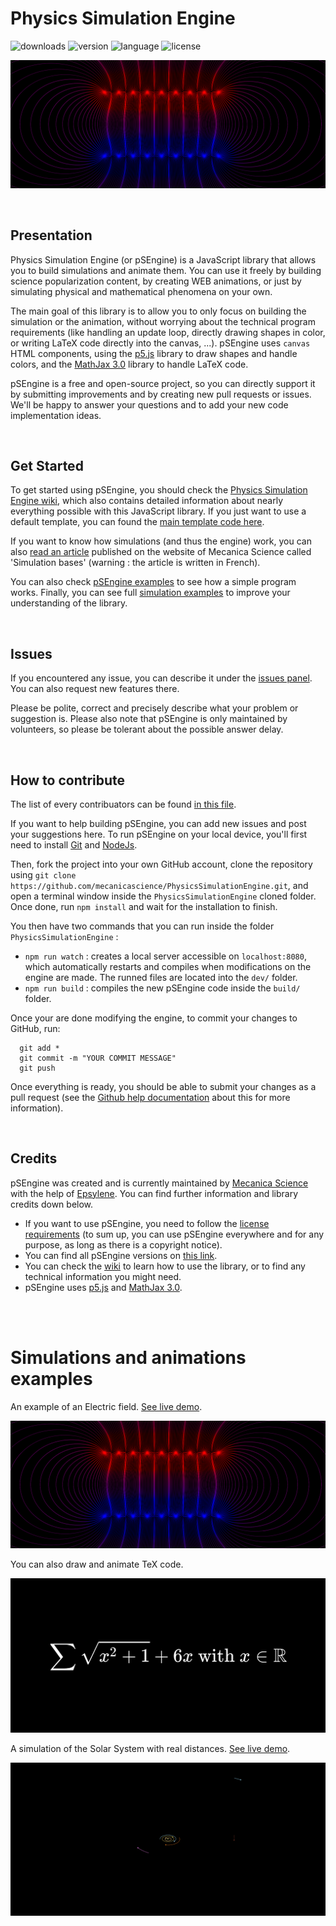 # Physics Simulation Engine

![downloads](https://img.shields.io/github/downloads/MecanicaScience/PhysicsSimulationEngine/total)
![version](https://img.shields.io/github/package-json/v/MecanicaScience/PhysicsSimulationEngine)
![language](https://img.shields.io/badge/Language-JavaScript-9cf)
![license](https://img.shields.io/github/license/mecanicascience/PhysicsSimulationEngine)

![Electric field example](imgs/example_electric_field.png)

<br/>

## Presentation
Physics Simulation Engine (or pSEngine) is a JavaScript library that allows you to build simulations and animate them. You can use it freely by building science popularization content, by creating WEB animations, or just by simulating physical and mathematical phenomena on your own.

The main goal of this library is to allow you to only focus on building the simulation or the animation, without worrying about the technical program requirements (like handling an update loop, directly drawing shapes in color, or writing LaTeX code directly into the canvas, ...). pSEngine uses `canvas` HTML components, using the [p5.js](https://p5js.org/) library to draw shapes and handle colors, and the [MathJax 3.0](https://www.mathjax.org/) library to handle LaTeX code.

pSEngine is a free and open-source project, so you can directly support it by submitting improvements and by creating new pull requests or issues. We'll be happy to answer your questions and to add your new code implementation ideas.

<br/>

## Get Started
To get started using pSEngine, you should check the [Physics Simulation Engine wiki](https://github.com/mecanicascience/PhysicsSimulationEngine/wiki), which also contains detailed information about nearly everything possible with this JavaScript library. If you just want to use a default template, you can found the [main template code here](https://github.com/mecanicascience/PhysicsSimulationEngine/tree/master/examples/template).

If you want to know how simulations (and thus the engine) work, you can also [read an article](https://mecanicascience.herokuapp.com/article/les_bases_de_la_simulation&articleview&3) published on the website of Mecanica Science called 'Simulation bases' (warning : the article is written in French).

You can also check [pSEngine examples](https://github.com/mecanicascience/PhysicsSimulationEngine/tree/master/examples) to see how a simple program works. Finally, you can see full [simulation examples](https://github.com/mecanicascience/PhysicsSimulationEngine#simulations-and-animations-examples) to improve your understanding of the library.

<br/>

## Issues
If you encountered any issue, you can describe it under the [issues panel](https://github.com/mecanicascience/PhysicsSimulationEngine/issues). You can also request new features there.

Please be polite, correct and precisely describe what your problem or suggestion is. Please also note that pSEngine is only maintained by volunteers, so please be tolerant about the possible answer delay.

<br/>

## How to contribute
The list of every contribuators can be found [in this file](https://github.com/mecanicascience/PhysicsSimulationEngine/blob/master/.all-contributorsrc).

If you want to help building pSEngine, you can add new issues and post your suggestions here. To run pSEngine on your local device, you'll first need to install [Git](https://git-scm.com/) and [NodeJs](https://nodejs.org/en/).

Then, fork the project into your own GitHub account, clone the repository using `git clone https://github.com/mecanicascience/PhysicsSimulationEngine.git`, and open a terminal window inside the `PhysicsSimulationEngine` cloned folder. Once done, run `npm install` and wait for the installation to finish.

You then have two commands that you can run inside the folder `PhysicsSimulationEngine` :
 - `npm run watch` : creates a local server accessible on `localhost:8080`, which automatically restarts and compiles when modifications on the engine are made. The runned files are located into the `dev/` folder.
 - `npm run build` : compiles the new pSEngine code inside the `build/` folder.

Once your are done modifying the engine, to commit your changes to GitHub, run:
```git
  git add *
  git commit -m "YOUR COMMIT MESSAGE"
  git push
```

Once everything is ready, you should be able to submit your changes as a pull request (see the [Github help documentation](https://help.github.com/en/github/collaborating-with-issues-and-pull-requests/creating-a-pull-request) about this for more information).

<br/>

## Credits
pSEngine was created and is currently maintained by [Mecanica Science](https://mecanicascience.herokuapp.com/) with the help of [Epsylene](https://github.com/Epsylene).
You can find further information and library credits down below.
 - If you want to use pSEngine, you need to follow the [license requirements](https://github.com/mecanicascience/PhysicsSimulationEngine/blob/master/LICENSE) (to sum up, you can use pSEngine everywhere and for any purpose, as long as there is a copyright notice).
 - You can find all pSEngine versions on [this link](https://github.com/mecanicascience/PhysicsSimulationEngine/releases).
 - You can check the [wiki](https://github.com/mecanicascience/PhysicsSimulationEngine/wiki) to learn how to use the library, or to find any technical information you might need.
 - pSEngine uses [p5.js](https://p5js.org/) and [MathJax 3.0](https://www.mathjax.org/).


<br/><br/>
# Simulations and animations examples
An example of an Electric field. [See live demo](https://mecanicascience.herokuapp.com/simulationview/champ_electrique&simulationview&electromag&2).

![Electric field example](imgs/example_electric_field.png)
<br/>

You can also draw and animate TeX code.

![TeX code drawing](imgs/example_tex_drawing.png)
<br/>

A simulation of the Solar System with real distances. [See live demo](https://mecanicascience.github.io/PhysicsSimulationEngine/examples/solar_system/).

![Solar System simulation](imgs/example_solar_system.png)

